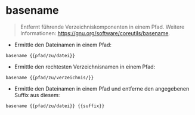 # basename

> Entfernt führende Verzeichniskomponenten in einem Pfad.
> Weitere Informationen: <https://gnu.org/software/coreutils/basename>.

- Ermittle den Dateinamen in einem Pfad:

`basename {{pfad/zu/datei}}`

- Ermittle den rechtesten Verzeichnisnamen in einem Pfad:

`basename {{pfad/zu/verzeichnis/}}`

- Ermittle den Dateinamen in einem Pfad und entferne den angegebenen Suffix aus diesem:

`basename {{pfad/zu/datei}} {{suffix}}`
